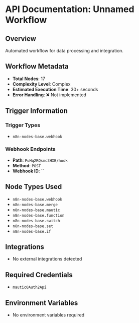 # API Documentation: Unnamed Workflow

## Overview
Automated workflow for data processing and integration.

## Workflow Metadata
- **Total Nodes**: 17
- **Complexity Level**: Complex
- **Estimated Execution Time**: 30+ seconds
- **Error Handling**: ❌ Not implemented

## Trigger Information
### Trigger Types
- `n8n-nodes-base.webhook`

### Webhook Endpoints
- **Path**: `PuHq2RQsmc3HXB/hook`
- **Method**: `POST`
- **Webhook ID**: ``


## Node Types Used
- `n8n-nodes-base.webhook`
- `n8n-nodes-base.merge`
- `n8n-nodes-base.mautic`
- `n8n-nodes-base.function`
- `n8n-nodes-base.switch`
- `n8n-nodes-base.set`
- `n8n-nodes-base.if`

## Integrations
- No external integrations detected

## Required Credentials
- `mauticOAuth2Api`

## Environment Variables
- No environment variables required
